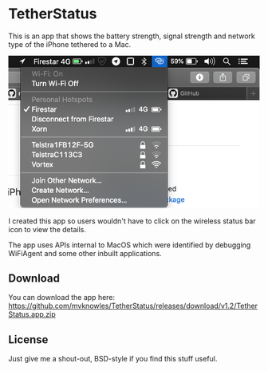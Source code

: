 #  TetherStatus

This is an app that shows the battery strength, signal strength and network type of the iPhone tethered to a Mac.

![The app in use](Screenshot.png "The app in use")

I created this app so users wouldn't have to click on the wireless status bar icon to view the details.

The app uses APIs internal to MacOS which were identified by debugging WiFiAgent and some other inbuilt applications.

## Download

You can download the app here: https://github.com/mvknowles/TetherStatus/releases/download/v1.2/TetherStatus.app.zip

## License

Just give me a shout-out, BSD-style if you find this stuff useful.
